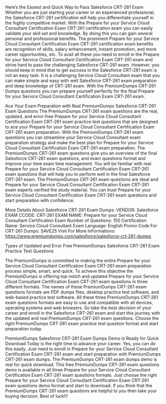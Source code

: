 Here’s the Easiest and Quick Way to Pass Salesforce CRT-261 Exam
Whether you are just starting your career or an experienced professional, the Salesforce CRT-261 certification will help you differentiate yourself in the highly competitive market. With the Prepare for your Service Cloud Consultant Certification Exam CRT-261 certification exam you can easily validate your skill set and knowledge. By doing this you can gain several personal and professional benefits. The prominent Prepare for your Service Cloud Consultant Certification Exam CRT-261 certification exam benefits are recognition of skills, salary enhancement, instant promotion, and more career opportunities, etc. To avail all these you need to enroll in the Prepare for your Service Cloud Consultant Certification Exam CRT-261 exam and strive hard to pass the challenging Salesforce CRT-261 exam. However, you should keep in mind that to get success in the Salesforce CRT-261 exam is not an easy task. It is a challenging Service Cloud Consultant exam that you can make simple and easy with well Salesforce CRT-261 exam preparation and deep knowledge of CRT-261 exam. With the PremiumDumps CRT-261 Dumps questions you can prepare yourself perfectly for the final Prepare for your Service Cloud Consultant Certification Exam CRT-261 exam.



Ace Your Exam Preparation with Real PremiumDumps Salesforce CRT-261 Exam Questions
The PremiumDumps CRT-261 exam questions are the real, updated, and error-free Prepare for your Service Cloud Consultant Certification Exam CRT-261 exam practice test questions that are designed to ace your Prepare for your Service Cloud Consultant Certification Exam CRT-261 exam preparation. With the PremiumDumps CRT-261 exam questions you can streamline your Service Cloud Consultant exam preparation strategy and make the best plan for Prepare for your Service Cloud Consultant Certification Exam CRT-261 exam preparation. The PremiumDumps CRT-261 exam questions give you an overview of the final Salesforce CRT-261 exam questions, and exam questions format and improve your time exam time management. You will be familiar with real Prepare for your Service Cloud Consultant Certification Exam CRT-261 exam questions that will help you to perform well in the final Salesforce CRT-261 exam. The PremiumDumps CRT-261 exam questions are ideal and Prepare for your Service Cloud Consultant Certification Exam CRT-261 exam experts verified the study material. You can trust Prepare for your Service Cloud Consultant Certification Exam CRT-261 exam questions and start preparation with confidence.

More Details About Salesforce CRT-261 Exam Dumps:
VENDOR: Salesforce
EXAM CCODE: CRT-261
EXAM NAME: Prepare for your Service Cloud Consultant Certification Exam
Number of Questions: 150
Certification Name: Service Cloud Consultant
Exam Language: English
Promo Code For CRT-261 Dumps: SAVE25
Visit For More InFormations: https://www.premiumdumps.com/salesforce/salesforce-crt-261-dumps

Types of Updated and Error Free PremiumDumps Salesforce CRT-261 Exam Practice Test Questions

The PremiumDumps is committed to making the entire Prepare for your Service Cloud Consultant Certification Exam CRT-261 exam preparation process simple, smart, and quick. To achieve this objective the PremiumDumps is offering top-notch and updated Prepare for your Service Cloud Consultant Certification Exam CRT-261 exam questions in three different formats. The names of these PremiumDumps CRT-261 exam questions formats are PDF dumps files, desktop practice test software, and web-based practice test software. All these three PremiumDumps CRT-261 exam questions formats are easy to use and compatible with all devices, operating systems and web browsers. So take the best decision of your career and enroll in the Salesforce CRT-261 exam and start this journey with the updated and real PremiumDumps CRT-261 exam questions. Choose the right PremiumDumps CRT-261 exam practice test question format and start preparation today.

PremiumDumps Salesforce CRT-261 Exam Dumps Demo is Ready for Quick Download
Today is the right time to advance your career. Yes, you can do this easily. Just need to enroll in Prepare for your Service Cloud Consultant Certification Exam CRT-261 exam and start preparation with PremiumDumps CRT-261 exam dumps. The PremiumDumps CRT-261 exam dumps demo is real for quick download. This free PremiumDumps CRT-261 exam questions demo is available in all three Prepare for your Service Cloud Consultant Certification Exam CRT-261 exam questions formats. Just choose the right Prepare for your Service Cloud Consultant Certification Exam CRT-261 exam questions demo format and start to download. If you think that the PremiumDumps CRT-261 exam questions are helpful to you then take your buying decision. Best of luck!!!
